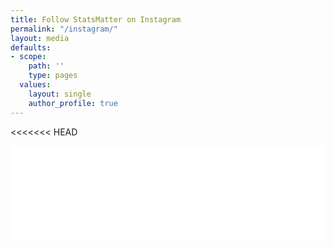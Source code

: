 ```yaml
---
title: Follow StatsMatter on Instagram
permalink: "/instagram/"
layout: media
defaults:
- scope:
    path: ''
    type: pages
  values:
    layout: single
    author_profile: true
---
```


<<<<<<< HEAD

<!-- LightWidget WIDGET --><script src="//lightwidget.com/widgets/lightwidget.js"></script><iframe src="//lightwidget.com/widgets/8aaa099b3d0653269eb6212daabcc21b.html" scrolling="no" allowtransparency="true" class="lightwidget-widget" style="width: 100%; border: 0; overflow: hidden;"></iframe>